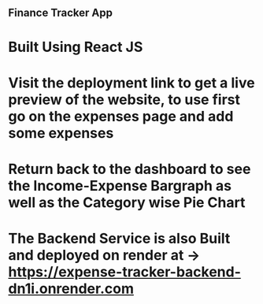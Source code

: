 ## Finance Tracker App

# Built Using React JS

# Visit the deployment link to get a live preview of the website, to use first go on the expenses page and add some expenses
# Return back to the dashboard to see the Income-Expense Bargraph as well as the Category wise Pie Chart


# The Backend Service is also Built and deployed on render at -> https://expense-tracker-backend-dn1i.onrender.com

